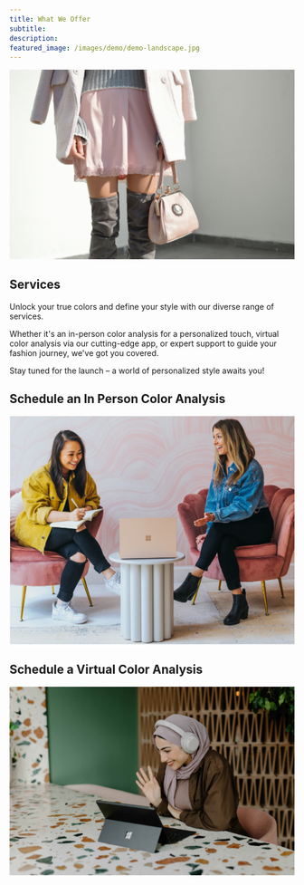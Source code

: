 ```yaml
---
title: What We Offer
subtitle: 
description: 
featured_image: /images/demo/demo-landscape.jpg
---
```


![](/images/tamara-bellis-AreMq4SKhPA-unsplash.jpg)

## Services

Unlock your true colors and define your style with our diverse range of services. 

Whether it's an in-person color analysis for a personalized touch, virtual color analysis via our cutting-edge app, or expert support to guide your fashion journey, we've got you covered. 

Stay tuned for the launch – a world of personalized style awaits you!

## Schedule an In Person Color Analysis

![](/images/services/Screenshot%20from%202024-01-20%2020-50-48.png)


## Schedule a Virtual Color Analysis

![](/images/services/Screenshot%20from%202024-01-20%2020-51-30.png)


